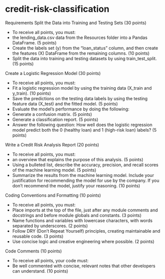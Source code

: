 # credit-risk-classification

Requirements
Split the Data into Training and Testing Sets (30 points)
- To receive all points, you must:
-   the lending_data.csv data from the Resources folder into a Pandas DataFrame. (5 points)
-   Create the labels set (y) from the “loan_status” column, and then create the features (X) DataFrame from the remaining columns. (10 points)
-   Split the data into training and testing datasets by using train_test_split. (15 points)

Create a Logistic Regression Model (30 points)
- To receive all points, you must:
-   Fit a logistic regression model by using the training data (X_train and y_train). (10 points)
-   Save the predictions on the testing data labels by using the testing feature data (X_test) and the fitted model. (5 points)
-   Evaluate the model’s performance by doing the following:
-   Generate a confusion matrix. (5 points)
-   Generate a classification report. (5 points)
-   Answer the following question: How well does the logistic regression model predict both the 0 (healthy loan) and 1 (high-risk loan) labels? (5 points)


Write a Credit Risk Analysis Report (20 points)
- To receive all points, you must:
-  an overview that explains the purpose of this analysis. (5 points)
-  Using a bulleted list, describe the accuracy, precision, and recall scores of the machine learning model. (5 points)
-  Summarize the results from the machine learning model. Include your justification for recommending the model for use by the company. If you don’t recommend the model, justify your reasoning. (10 points)

Coding Conventions and Formatting (10 points)
- To receive all points, you must:
-   Place imports at the top of the file, just after any module comments and docstrings and before module globals and constants. (3 points)
-   Name functions and variables with lowercase characters, with words separated by underscores. (2 points)
-   Follow DRY (Don’t Repeat Yourself) principles, creating maintainable and reusable code. (3 points)
-   Use concise logic and creative engineering where possible. (2 points)
  
Code Comments (10 points)
- To receive all points, your code must:
-   Be well commented with concise, relevant notes that other developers can understand. (10 points)

